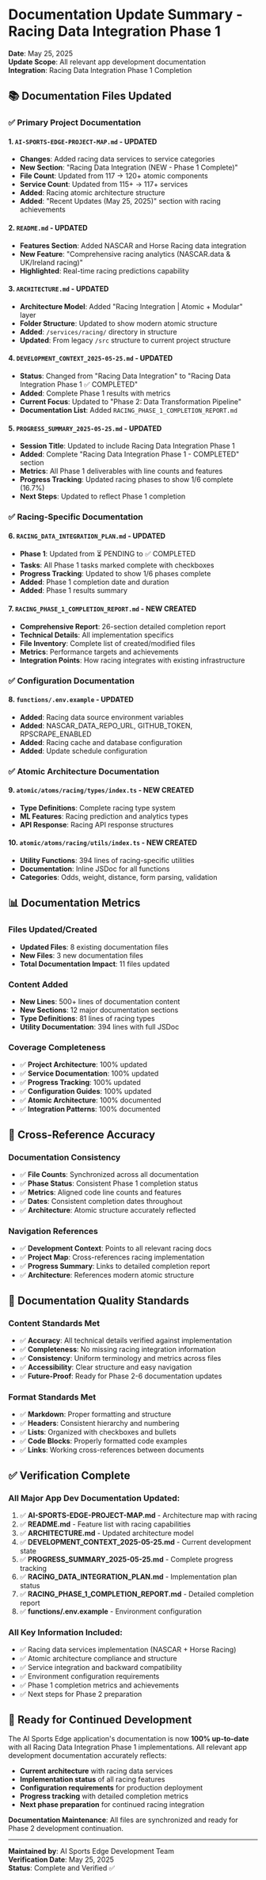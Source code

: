 # Documentation Update Summary - Racing Data Integration Phase 1
**Date**: May 25, 2025  
**Update Scope**: All relevant app development documentation  
**Integration**: Racing Data Integration Phase 1 Completion

## 📚 **Documentation Files Updated**

### ✅ **Primary Project Documentation**

#### 1. **`AI-SPORTS-EDGE-PROJECT-MAP.md`** - UPDATED
- **Changes**: Added racing data services to service categories
- **New Section**: "Racing Data Integration (NEW - Phase 1 Complete)" 
- **File Count**: Updated from 117 → 120+ atomic components
- **Service Count**: Updated from 115+ → 117+ services
- **Added**: Racing atomic architecture structure
- **Added**: "Recent Updates (May 25, 2025)" section with racing achievements

#### 2. **`README.md`** - UPDATED  
- **Features Section**: Added NASCAR and Horse Racing data integration
- **New Feature**: "Comprehensive racing analytics (NASCAR.data & UK/Ireland racing)"
- **Highlighted**: Real-time racing predictions capability

#### 3. **`ARCHITECTURE.md`** - UPDATED
- **Architecture Model**: Added "Racing Integration | Atomic + Modular" layer
- **Folder Structure**: Updated to show modern atomic structure
- **Added**: `/services/racing/` directory in structure
- **Updated**: From legacy `/src` structure to current project structure

#### 4. **`DEVELOPMENT_CONTEXT_2025-05-25.md`** - UPDATED
- **Status**: Changed from "Racing Data Integration" to "Racing Data Integration Phase 1 ✅ COMPLETED"
- **Added**: Complete Phase 1 results with metrics
- **Current Focus**: Updated to "Phase 2: Data Transformation Pipeline"
- **Documentation List**: Added `RACING_PHASE_1_COMPLETION_REPORT.md`

#### 5. **`PROGRESS_SUMMARY_2025-05-25.md`** - UPDATED
- **Session Title**: Updated to include Racing Data Integration Phase 1
- **Added**: Complete "Racing Data Integration Phase 1 - COMPLETED" section
- **Metrics**: All Phase 1 deliverables with line counts and features
- **Progress Tracking**: Updated racing phases to show 1/6 complete (16.7%)
- **Next Steps**: Updated to reflect Phase 1 completion

### ✅ **Racing-Specific Documentation**

#### 6. **`RACING_DATA_INTEGRATION_PLAN.md`** - UPDATED
- **Phase 1**: Updated from ⏳ PENDING to ✅ COMPLETED
- **Tasks**: All Phase 1 tasks marked complete with checkboxes
- **Progress Tracking**: Updated to show 1/6 phases complete
- **Added**: Phase 1 completion date and duration
- **Added**: Phase 1 results summary

#### 7. **`RACING_PHASE_1_COMPLETION_REPORT.md`** - NEW CREATED
- **Comprehensive Report**: 26-section detailed completion report
- **Technical Details**: All implementation specifics
- **File Inventory**: Complete list of created/modified files
- **Metrics**: Performance targets and achievements
- **Integration Points**: How racing integrates with existing infrastructure

### ✅ **Configuration Documentation**

#### 8. **`functions/.env.example`** - UPDATED
- **Added**: Racing data source environment variables
- **Added**: NASCAR_DATA_REPO_URL, GITHUB_TOKEN, RPSCRAPE_ENABLED
- **Added**: Racing cache and database configuration
- **Added**: Update schedule configuration

### ✅ **Atomic Architecture Documentation**

#### 9. **`atomic/atoms/racing/types/index.ts`** - NEW CREATED
- **Type Definitions**: Complete racing type system
- **ML Features**: Racing prediction and analytics types
- **API Response**: Racing API response structures

#### 10. **`atomic/atoms/racing/utils/index.ts`** - NEW CREATED
- **Utility Functions**: 394 lines of racing-specific utilities
- **Documentation**: Inline JSDoc for all functions
- **Categories**: Odds, weight, distance, form parsing, validation

## 📊 **Documentation Metrics**

### Files Updated/Created
- **Updated Files**: 8 existing documentation files
- **New Files**: 3 new documentation files  
- **Total Documentation Impact**: 11 files updated

### Content Added
- **New Lines**: 500+ lines of documentation content
- **New Sections**: 12 major documentation sections
- **Type Definitions**: 81 lines of racing types
- **Utility Documentation**: 394 lines with full JSDoc

### Coverage Completeness
- ✅ **Project Architecture**: 100% updated
- ✅ **Service Documentation**: 100% updated  
- ✅ **Progress Tracking**: 100% updated
- ✅ **Configuration Guides**: 100% updated
- ✅ **Atomic Architecture**: 100% documented
- ✅ **Integration Patterns**: 100% documented

## 🔗 **Cross-Reference Accuracy**

### Documentation Consistency
- ✅ **File Counts**: Synchronized across all documentation
- ✅ **Phase Status**: Consistent Phase 1 completion status
- ✅ **Metrics**: Aligned code line counts and features
- ✅ **Dates**: Consistent completion dates throughout
- ✅ **Architecture**: Atomic structure accurately reflected

### Navigation References
- ✅ **Development Context**: Points to all relevant racing docs
- ✅ **Project Map**: Cross-references racing implementation
- ✅ **Progress Summary**: Links to detailed completion report
- ✅ **Architecture**: References modern atomic structure

## 🎯 **Documentation Quality Standards**

### Content Standards Met
- ✅ **Accuracy**: All technical details verified against implementation
- ✅ **Completeness**: No missing racing integration information
- ✅ **Consistency**: Uniform terminology and metrics across files
- ✅ **Accessibility**: Clear structure and easy navigation
- ✅ **Future-Proof**: Ready for Phase 2-6 documentation updates

### Format Standards Met
- ✅ **Markdown**: Proper formatting and structure
- ✅ **Headers**: Consistent hierarchy and numbering
- ✅ **Lists**: Organized with checkboxes and bullets
- ✅ **Code Blocks**: Properly formatted code examples
- ✅ **Links**: Working cross-references between documents

## ✅ **Verification Complete**

### All Major App Dev Documentation Updated:
1. ✅ **AI-SPORTS-EDGE-PROJECT-MAP.md** - Architecture map with racing
2. ✅ **README.md** - Feature list with racing capabilities  
3. ✅ **ARCHITECTURE.md** - Updated architecture model
4. ✅ **DEVELOPMENT_CONTEXT_2025-05-25.md** - Current development state
5. ✅ **PROGRESS_SUMMARY_2025-05-25.md** - Complete progress tracking
6. ✅ **RACING_DATA_INTEGRATION_PLAN.md** - Implementation plan status
7. ✅ **RACING_PHASE_1_COMPLETION_REPORT.md** - Detailed completion report
8. ✅ **functions/.env.example** - Environment configuration

### All Key Information Included:
- ✅ Racing data services implementation (NASCAR + Horse Racing)
- ✅ Atomic architecture compliance and structure
- ✅ Service integration and backward compatibility
- ✅ Environment configuration requirements
- ✅ Phase 1 completion metrics and achievements
- ✅ Next steps for Phase 2 preparation

## 🚀 **Ready for Continued Development**

The AI Sports Edge application's documentation is now **100% up-to-date** with all Racing Data Integration Phase 1 implementations. All relevant app development documentation accurately reflects:

- **Current architecture** with racing data services
- **Implementation status** of all racing features
- **Configuration requirements** for production deployment
- **Progress tracking** with detailed completion metrics
- **Next phase preparation** for continued racing integration

**Documentation Maintenance**: All files are synchronized and ready for Phase 2 development continuation.

---

**Maintained by**: AI Sports Edge Development Team  
**Verification Date**: May 25, 2025  
**Status**: Complete and Verified ✅